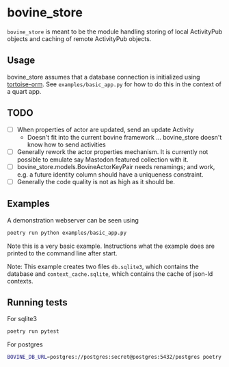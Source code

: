 # bovine_store

`bovine_store` is meant to be the module handling storing of
local ActivityPub objects and caching of remote ActivityPub
objects.

## Usage

bovine_store assumes that a database connection is initialized using [tortoise-orm](https://tortoise.github.io/). See `examples/basic_app.py` for how to do this in the context of a quart app.

## TODO

- [ ] When properties of actor are updated, send an update Activity
  - Doesn't fit into the current bovine framework ... bovine_store doesn't know how to send activities
- [ ] Generally rework the actor properties mechanism. It is currently not possible to emulate say Mastodon featured collection with it.
- [ ] bovine_store.models.BovineActorKeyPair needs renamings; and work, e.g. a future identity column should have a uniqueness constraint.
- [ ] Generally the code quality is not as high as it should be.

## Examples

A demonstration webserver can be seen using

```bash
poetry run python examples/basic_app.py
```

Note this is a very basic example. Instructions what the example does are
printed to the command line after start.

Note: This example creates two files `db.sqlite3`, which contains the
database and `context_cache.sqlite`, which contains the cache of json-ld
contexts.

## Running tests

For sqlite3

```bash
poetry run pytest
```

For postgres

```bash
BOVINE_DB_URL=postgres://postgres:secret@postgres:5432/postgres poetry run pytest
```
